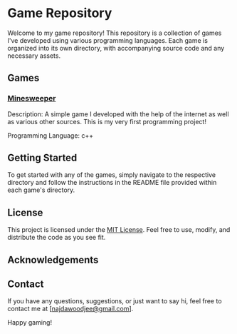 # Game Repository

Welcome to my game repository! This repository is a collection of games I've developed using various programming languages. Each game is organized into its own directory, with accompanying source code and any necessary assets.

## Games

### [Minesweeper](https://github.com/NKD52/Games/tree/main/Minesweeper)
Description: A simple game I developed with the help of the internet as well as various other sources. This is my very first programming project!

Programming Language: c++


## Getting Started

To get started with any of the games, simply navigate to the respective directory and follow the instructions in the README file provided within each game's directory.

## License

This project is licensed under the [MIT License](LICENSE). Feel free to use, modify, and distribute the code as you see fit.

## Acknowledgements



## Contact

If you have any questions, suggestions, or just want to say hi, feel free to contact me at [najdawoodjee@gmail.com].

Happy gaming!
